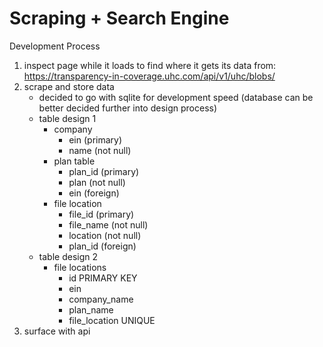 # Scraping + Search Engine

Development Process

1. inspect page while it loads to find where it gets its data from: https://transparency-in-coverage.uhc.com/api/v1/uhc/blobs/
2. scrape and store data
	- decided to go with sqlite for development speed (database can be better decided further into design process)
	- table design 1
		- company
			- ein (primary)
			- name (not null)
		- plan table
			- plan_id (primary)
			- plan (not null)
			- ein (foreign)
		- file location
			- file_id (primary)
			- file_name (not null)
			- location (not null)
			- plan_id (foreign)
	- table design 2
		- file locations
			- id PRIMARY KEY
			- ein
			- company_name
			- plan_name
			- file_location UNIQUE
3. surface with api


